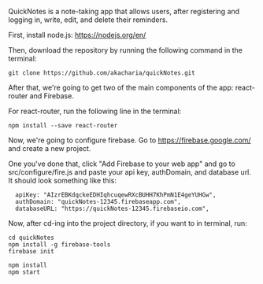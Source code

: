 QuickNotes is a note-taking app that allows users, after registering and logging
in, write, edit, and delete their reminders.

First, install node.js:  https://nodejs.org/en/

Then, download the repository by running the following command in the terminal:  
```
git clone https://github.com/akacharia/quickNotes.git
```
After that, we're going to get two of the main components of the app: react-router
and Firebase.

For react-router, run the following line in the terminal:
```
npm install --save react-router
```
Now, we're going to configure firebase. Go to https://firebase.google.com/ and
create a new project.

One you've done that, click "Add Firebase to your web app" and
go to src/configure/fire.js and paste your api key, authDomain, and database url.
It should look something like this:

```
  apiKey: "AIzrEBKdqckeEDHIqhcuqewRXcBUHH7KhPmN1E4geYUHGw",
  authDomain: "quickNotes-12345.firebaseapp.com",
  databaseURL: "https://quickNotes-12345.firebaseio.com",
```
Now, after cd-ing into the project directory, if you want to in terminal, run:
```
cd quickNotes
npm install -g firebase-tools
firebase init
```

```
npm install
npm start
```

